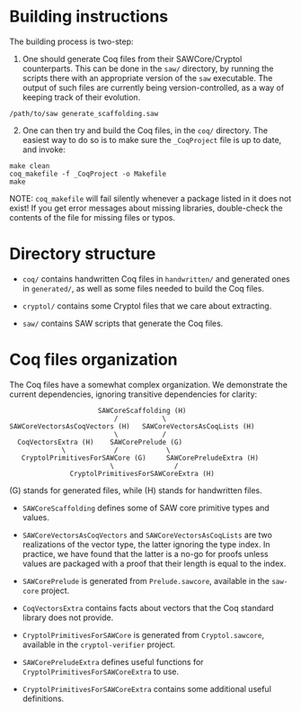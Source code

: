 Building instructions
=====================

The building process is two-step:

1. One should generate Coq files from their SAWCore/Cryptol counterparts.  This
   can be done in the `saw/` directory, by running the scripts there with an
   appropriate version of the `saw` executable.  The output of such files are
   currently being version-controlled, as a way of keeping track of their
   evolution.

```
/path/to/saw generate_scaffolding.saw
```

2. One can then try and build the Coq files, in the `coq/` directory.  The
   easiest way to do so is to make sure the `_CoqProject` file is up to date,
   and invoke:

```
make clean
coq_makefile -f _CoqProject -o Makefile
make
```

NOTE: `coq_makefile` will fail silently whenever a package listed in it does not
exist!  If you get error messages about missing libraries, double-check the
contents of the file for missing files or typos.

Directory structure
===================

* `coq/` contains handwritten Coq files in `handwritten/` and generated ones in
  `generated/`, as well as some files needed to build the Coq files.

* `cryptol/` contains some Cryptol files that we care about extracting.

* `saw/` contains SAW scripts that generate the Coq files.

Coq files organization
======================

The Coq files have a somewhat complex organization.  We demonstrate the current
dependencies, ignoring transitive dependencies for clarity:

```
                      SAWCoreScaffolding (H)
                          /           \
SAWCoreVectorsAsCoqVectors (H)   SAWCoreVectorsAsCoqLists (H)
                          \           /
  CoqVectorsExtra (H)    SAWCorePrelude (G)
             \            /            \
   CryptolPrimitivesForSAWCore (G)     SAWCorePreludeExtra (H)
                         \               /
               CryptolPrimitivesForSAWCoreExtra (H)

```

(G) stands for generated files, while (H) stands for handwritten files.

* `SAWCoreScaffolding` defines some of SAW core primitive types and values.

* `SAWCoreVectorsAsCoqVectors` and `SAWCoreVectorsAsCoqLists` are two
  realizations of the vector type, the latter ignoring the type index. In
  practice, we have found that the latter is a no-go for proofs unless
  values are packaged with a proof that their length is equal to the index.

* `SAWCorePrelude` is generated from `Prelude.sawcore`, available in the
  `saw-core` project.

* `CoqVectorsExtra` contains facts about vectors that the Coq standard library
  does not provide.

* `CryptolPrimitivesForSAWCore` is generated from `Cryptol.sawcore`, available
  in the `cryptol-verifier` project.

* `SAWCorePreludeExtra` defines useful functions for
  `CryptolPrimitivesForSAWCoreExtra` to use.

* `CryptolPrimitivesForSAWCoreExtra` contains some additional useful
  definitions.
